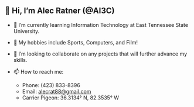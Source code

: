 ## 👋 Hi, I’m Alec Ratner (@AI3C)
- 🌱 I’m currently learning Information Technology at East Tennessee State University.
- 👀 My hobbies include Sports, Computers, and Film!
- 💞️ I’m looking to collaborate on any projects that will further advance my skills.

- 📫 How to reach me:
   - Phone: (423) 833-8396 
   - Email: alecrat88@gmail.com
   - Carrier Pigeon: 36.3134° N, 82.3535° W
<!---
AI3C/AI3C is a ✨ special ✨ repository because its `README.md` (this file) appears on your GitHub profile.
You can click the Preview link to take a look at your changes.
--->
